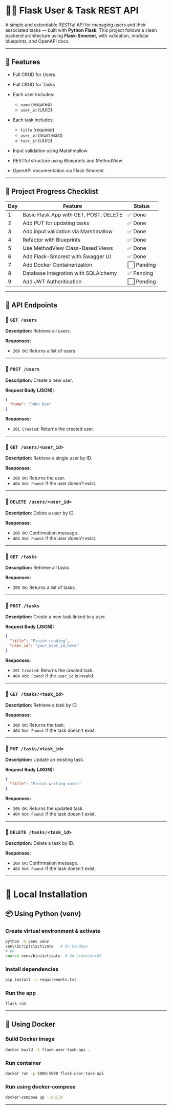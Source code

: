 
# 👤📝 Flask User & Task REST API

A simple and extendable RESTful API for managing users and their associated tasks — built with **Python Flask**.
This project follows a clean backend architecture using **Flask-Smorest**, with validation, modular blueprints, and OpenAPI docs.

---

## 📝 Features

* Full CRUD for Users
* Full CRUD for Tasks
* Each user includes:

  * `name` (required)
  * `user_id` (UUID)
* Each task includes:

  * `title` (required)
  * `user_id` (must exist)
  * `task_id` (UUID)
* Input validation using Marshmallow
* RESTful structure using Blueprints and MethodView
* OpenAPI documentation via Flask-Smorest

---

## 🚧 Project Progress Checklist

| Day | Feature                                | Status    |
| --- | -------------------------------------- | --------- |
| 1   | Basic Flask App with GET, POST, DELETE | ✅ Done    |
| 2   | Add PUT for updating tasks             | ✅ Done    |
| 3   | Add input validation via Marshmallow   | ✅ Done    |
| 4   | Refactor with Blueprints               | ✅ Done    |
| 5   | Use MethodView Class-Based Views       | ✅ Done    |
| 6   | Add Flask-Smorest with Swagger UI      | ✅ Done    |
| 7   | Add Docker Containerization            | ⬜ Pending |
| 8   | Database Integration with SQLAlchemy   | ✅ Pending |
| 9   | Add JWT Authentication                 | ⬜ Pending |

---

## 📘 API Endpoints

### 🔹 `GET /users`

**Description:** Retrieve all users.

**Responses:**

* `200 OK`: Returns a list of users.

---

### 🔹 `POST /users`

**Description:** Create a new user.

**Request Body (JSON):**

```json
{
  "name": "John Doe"
}
```

**Responses:**

* `201 Created`: Returns the created user.

---

### 🔹 `GET /users/<user_id>`

**Description:** Retrieve a single user by ID.

**Responses:**

* `200 OK`: Returns the user.
* `404 Not Found`: If the user doesn't exist.

---

### 🔹 `DELETE /users/<user_id>`

**Description:** Delete a user by ID.

**Responses:**

* `200 OK`: Confirmation message.
* `404 Not Found`: If the user doesn't exist.

---

### 🔸 `GET /tasks`

**Description:** Retrieve all tasks.

**Responses:**

* `200 OK`: Returns a list of tasks.

---

### 🔸 `POST /tasks`

**Description:** Create a new task linked to a user.

**Request Body (JSON):**

```json
{
  "title": "Finish reading",
  "user_id": "your_user_id_here"
}
```

**Responses:**

* `201 Created`: Returns the created task.
* `404 Not Found`: If the `user_id` is invalid.

---

### 🔸 `GET /tasks/<task_id>`

**Description:** Retrieve a task by ID.

**Responses:**

* `200 OK`: Returns the task.
* `404 Not Found`: If the task doesn't exist.

---

### 🔸 `PUT /tasks/<task_id>`

**Description:** Update an existing task.

**Request Body (JSON):**

```json
{
  "title": "Finish writing notes"
}
```

**Responses:**

* `200 OK`: Returns the updated task.
* `404 Not Found`: If the task doesn't exist.

---

### 🔸 `DELETE /tasks/<task_id>`

**Description:** Delete a task by ID.

**Responses:**

* `200 OK`: Confirmation message.
* `404 Not Found`: If the task doesn't exist.

---

# 🔧 Local Installation

## 📦 Using Python (venv)

### Create virtual environment & activate

```bash
python -m venv venv
venv\Scripts\activate   # On Windows
# OR
source venv/bin/activate  # On Linux/macOS
```

### Install dependencies

```bash
pip install -r requirements.txt
```

### Run the app

```bash
flask run
```

---

## 🐳 Using Docker

### Build Docker image

```bash
docker build -t flask-user-task-api .
```

### Run container

```bash
docker run -p 5000:5000 flask-user-task-api
```

### Run using docker-compose

```bash
docker-compose up --build
```

---
